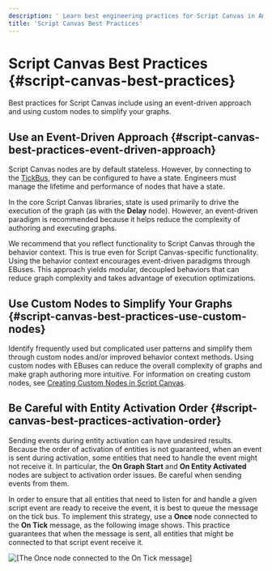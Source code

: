 ```yaml
---
description: ' Learn best engineering practices for Script Canvas in Amazon Lumberyard. '
title: 'Script Canvas Best Practices'
---
```

# Script Canvas Best Practices {#script-canvas-best-practices}

Best practices for Script Canvas include using an event\-driven approach and using custom nodes to simplify your graphs\.

## Use an Event\-Driven Approach {#script-canvas-best-practices-event-driven-approach}

Script Canvas nodes are by default stateless\. However, by connecting to the [TickBus](/docs/user-guide/features/engine/ebus/tick.md), they can be configured to have a state\. Engineers must manage the lifetime and performance of nodes that have a state\.

In the core Script Canvas libraries, state is used primarily to drive the execution of the graph \(as with the **Delay** node\)\. However, an event\-driven paradigm is recommended because it helps reduce the complexity of authoring and executing graphs\.

We recommend that you reflect functionality to Script Canvas through the behavior context\. This is true even for Script Canvas-specific functionality\. Using the behavior context encourages event\-driven paradigms through EBuses\. This approach yields modular, decoupled behaviors that can reduce graph complexity and takes advantage of execution optimizations\.

## Use Custom Nodes to Simplify Your Graphs {#script-canvas-best-practices-use-custom-nodes}

Identify frequently used but complicated user patterns and simplify them through custom nodes and/or improved behavior context methods\. Using custom nodes with EBuses can reduce the overall complexity of graphs and make graph authoring more intuitive\. For information on creating custom nodes, see [Creating Custom Nodes in Script Canvas](/docs/user-guide/features/engine/scripting/script-canvas/_index.md)\.

## Be Careful with Entity Activation Order {#script-canvas-best-practices-activation-order}

Sending events during entity activation can have undesired results\. Because the order of activation of entities is not guaranteed, when an event is sent during activation, some entities that need to handle the event might not receive it\. In particular, the **On Graph Start** and **On Entity Activated** nodes are subject to activation order issues\. Be careful when sending events from them\.

In order to ensure that all entities that need to listen for and handle a given script event are ready to receive the event, it is best to queue the message on the tick bus\. To implement this strategy, use a **Once** node connected to the **On Tick** message, as the following image shows\. This practice guarantees that when the message is sent, all entities that might be connected to that script event receive it\.

![\[The Once node connected to the On Tick message\]](/images/user-guide/scripting/script-canvas/script-canvas-best-practices-activation-order.png)